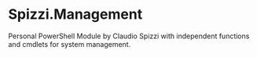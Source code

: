 # Spizzi.Management
Personal PowerShell Module by Claudio Spizzi with independent functions and cmdlets for system management.
